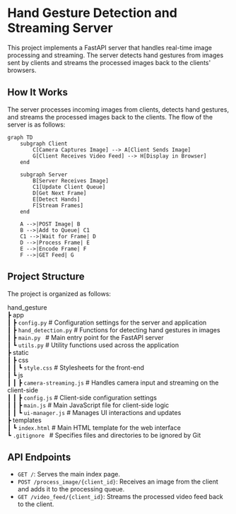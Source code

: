 # Hand Gesture Detection and Streaming Server
This project implements a FastAPI server that handles real-time image processing and streaming. The server detects hand gestures from images sent by clients and streams the processed images back to the clients' browsers.

## How It Works

The server processes incoming images from clients, detects hand gestures, and streams the processed images back to the clients. The flow of the server is as follows:

```mermaid
graph TD
    subgraph Client
        C[Camera Captures Image] --> A[Client Sends Image]
        G[Client Receives Video Feed] --> H[Display in Browser]
    end

    subgraph Server
        B[Server Receives Image]
        C1[Update Client Queue]
        D[Get Next Frame]
        E[Detect Hands]
        F[Stream Frames]
    end

    A -->|POST Image| B
    B -->|Add to Queue| C1
    C1 -->|Wait for Frame| D
    D -->|Process Frame| E
    E -->|Encode Frame| F
    F -->|GET Feed| G
```

## Project Structure
The project is organized as follows:

hand_gesture  
 ┣ app  
 ┃ ┣ `config.py`            # Configuration settings for the server and application  
 ┃ ┣ `hand_detection.py`    # Functions for detecting hand gestures in images  
 ┃ ┣ `main.py `             # Main entry point for the FastAPI server  
 ┃ ┗ `utils.py`             # Utility functions used across the application  
 ┣ static  
 ┃ ┣ css  
 ┃ ┃ ┗ `style.css`          # Stylesheets for the front-end  
 ┃ ┗ js  
 ┃ ┃ ┣ `camera-streaming.js` # Handles camera input and streaming on the client-side  
 ┃ ┃ ┣ `config.js`          # Client-side configuration settings  
 ┃ ┃ ┣ `main.js`            # Main JavaScript file for client-side logic  
 ┃ ┃ ┗ `ui-manager.js`      # Manages UI interactions and updates  
 ┣ templates  
 ┃ ┗ `index.html`           # Main HTML template for the web interface  
 ┗ `.gitignore `            # Specifies files and directories to be ignored by Git  



## API Endpoints
- `GET /`: Serves the main index page.
- `POST /process_image/{client_id}`: Receives an image from the client and adds it to the processing queue.
- `GET /video_feed/{client_id}`: Streams the processed video feed back to the client.